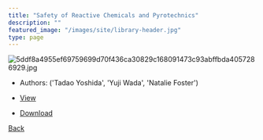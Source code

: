 ```yaml
---
title: "Safety of Reactive Chemicals and Pyrotechnics"
description: ""
featured_image: "/images/site/library-header.jpg"
type: page
---
```


![5ddf8a4955ef69759699d70f436ca30829c168091473c93abffbda4057286929.jpg](https://drive.google.com/uc?export=view&id=1ofnjD1fkTq6WyoI-9GGW7l8qHhDeM9eJ)
* Authors: ('Tadao Yoshida', 'Yuji Wada', 'Natalie Foster')
* [View](https://drive.google.com/uc?export=view&id=1LqrPRMfHgiaLNKPMK9pYCQRtr-mTai4S)

* [Download](https://drive.google.com/uc?export=download&id=1LqrPRMfHgiaLNKPMK9pYCQRtr-mTai4S)

[Back](http://localhost:1313/library/ebooks/
)